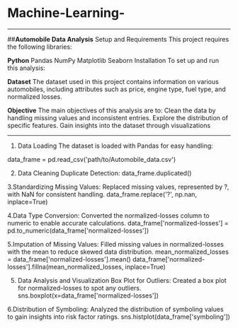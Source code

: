 # Machine-Learning-
______________________
##**Automobile Data Analysis**
Setup and Requirements
This project requires the following libraries:

**Python** 
Pandas
NumPy
Matplotlib
Seaborn
Installation
To set up and run this analysis:

**Dataset**
The dataset used in this project contains information on various automobiles, including attributes such as price, engine type, fuel type, and normalized losses.

**Objective**
The main objectives of this analysis are to:
Clean the data by handling missing values and inconsistent entries.
Explore the distribution of specific features.
Gain insights into the dataset through visualizations
__________


1. Data Loading
The dataset is loaded with Pandas for easy handling:

data_frame = pd.read_csv('path/to/Automobile_data.csv')

2. Data Cleaning
Duplicate Detection: 
data_frame.duplicated()

3.Standardizing Missing Values: Replaced missing values, represented by ?, with NaN for consistent handling.
data_frame.replace('?', np.nan, inplace=True)


4.Data Type Conversion: Converted the normalized-losses column to numeric to enable accurate calculations.
data_frame['normalized-losses'] = pd.to_numeric(data_frame['normalized-losses'])


5.Imputation of Missing Values: Filled missing values in normalized-losses with the mean to reduce skewed data distribution.
mean_normalized_losses = data_frame['normalized-losses'].mean()
data_frame['normalized-losses'].fillna(mean_normalized_losses, inplace=True)


5. Data Analysis and Visualization
Box Plot for Outliers: Created a box plot for normalized-losses to spot any outliers.
sns.boxplot(x=data_frame['normalized-losses'])


6.Distribution of Symboling: Analyzed the distribution of symboling values to gain insights into risk factor ratings.
sns.histplot(data_frame['symboling'])





